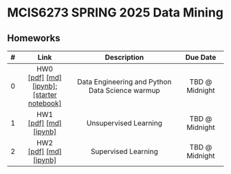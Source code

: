 # MCIS6273 SPRING 2025 Data Mining

## Homeworks

| # | Link | Description | Due Date |
|:-:|:----:|:-----------:|:--------:|
| 0 | HW0 <br/> [[pdf]](./hw0/hw0.pdf) [[md]](./hw0/hw0.md) [[ipynb]](./hw0/hw0.ipynb); <br/>[[starter notebook]](./hw0/hw0_starter_nb.ipynb)   <br/>  | Data Engineering and Python Data Science warmup | TBD @ Midnight |
| 1 | HW1 <br/> [[pdf]](./hw1/hw1.pdf) [[md]](./hw1/hw1.md) [[ipynb]](./hw1/hw1.ipynb)   <br/>  | Unsupervised Learning | TBD  @ Midnight |
| 2 | HW2 <br/> [[pdf]](./hw2/hw2.pdf) [[md]](./hw2/hw2.md) [[ipynb]](./hw2/hw2.ipynb)    | Supervised Learning | TBD  @ Midnight |


<!--

## HW Tutorials
| HW | Link | Description | 
|:-:|:----:|:-----------:|
| HW0 | HW0-001 <br/> [[ipynb](./tutorials/hw0/tutorial_hw0-001.ipynb)] | Covers some basic Pandas operations, groupby and concat | 
|     | HW0-002 <br/> [[ipynb](./tutorials/hw0/tutorial_hw0-002.ipynb)] | Covers some basic file operations and concat | 
| HW2 | HW2-001 <br/> [[ipynb](./tutorials/hw2/tutorial_hw2-001.ipynb)] | Covers some basic GeoPandas operations | 


-->
